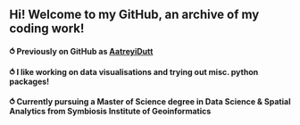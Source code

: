 ## Hi! Welcome to my GitHub, an archive of my coding work!
#### ⥀ Previously on GitHub as [AatreyiDutt](https://github.com/AatreyiDutt)
#### ⥀ I like working on data visualisations and trying out misc. python packages!
#### ⥀ Currently pursuing a Master of Science degree in Data Science & Spatial Analytics from Symbiosis Institute of Geoinformatics

<!--
**AatreyiD/AatreyiD** is a ✨ _special_ ✨ repository because its `README.md` (this file) appears on your GitHub profile.

Here are some ideas to get you started:

- 🔭 I’m currently working on ...
- 🌱 I’m currently learning ...
- 👯 I’m looking to collaborate on ...
- 🤔 I’m looking for help with ...
- 💬 Ask me about ...
- 📫 How to reach me: ...
- 😄 Pronouns: ...
- ⚡ Fun fact: ...
-->
